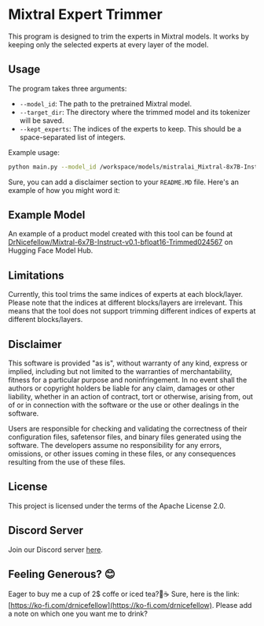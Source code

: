 # Mixtral Expert Trimmer

This program is designed to trim the experts in Mixtral models. It works by keeping only the selected experts at every layer of the model.

## Usage

The program takes three arguments:

- `--model_id`: The path to the pretrained Mixtral model.
- `--target_dir`: The directory where the trimmed model and its tokenizer will be saved.
- `--kept_experts`: The indices of the experts to keep. This should be a space-separated list of integers.

Example usage:

```bash
python main.py --model_id /workspace/models/mistralai_Mixtral-8x7B-Instruct-v0.1 --target_dir /src/models/mistralai_Mixtral-6x7B-Instruct-v0.1 --kept_experts 0 2 4 5 6 7
```

Sure, you can add a disclaimer section to your `README.MD` file. Here's an example of how you might word it:

## Example Model

An example of a product model created with this tool can be found at [DrNicefellow/Mixtral-6x7B-Instruct-v0.1-bfloat16-Trimmed024567](https://huggingface.co/DrNicefellow/Mixtral-6x7B-Instruct-v0.1-bfloat16-Trimmed024567) on Hugging Face Model Hub.

## Limitations

Currently, this tool trims the same indices of experts at each block/layer. Please note that the indices at different blocks/layers are irrelevant. This means that the tool does not support trimming different indices of experts at different blocks/layers. 

## Disclaimer

This software is provided "as is", without warranty of any kind, express or implied, including but not limited to the warranties of merchantability, fitness for a particular purpose and noninfringement. In no event shall the authors or copyright holders be liable for any claim, damages or other liability, whether in an action of contract, tort or otherwise, arising from, out of or in connection with the software or the use or other dealings in the software.

Users are responsible for checking and validating the correctness of their configuration files, safetensor files, and binary files generated using the software. The developers assume no responsibility for any errors, omissions, or other issues coming in these files, or any consequences resulting from the use of these files.


## License

This project is licensed under the terms of the Apache License 2.0.

## Discord Server

Join our Discord server [here](https://discord.gg/xhcBDEM3).

## Feeling Generous? 😊

Eager to buy me a cup of 2$ coffe or iced tea?🍵☕ Sure, here is the link: [https://ko-fi.com/drnicefellow](https://ko-fi.com/drnicefellow). Please add a note on which one you want me to drink?